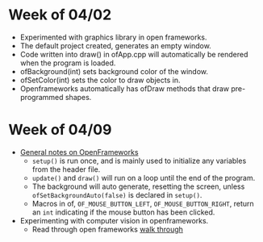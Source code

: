 # Week of 04/02
* Experimented with graphics library in open frameworks.
* The default project created, generates an empty window.
* Code written into draw() in ofApp.cpp will automatically be rendered when the program is loaded.
* ofBackground(int) sets background color of the window. 
* ofSetColor(int) sets the color to draw objects in.
* Openframeworks automatically has ofDraw methods that draw pre-programmed shapes.

# Week of 04/09
* [General notes on OpenFrameworks](https://openframeworks.cc/ofBook/chapters/how_of_works.html)
    * `setup()` is run once, and is mainly used to initialize any variables from the header file.
    * `update()` and `draw()` will run on a loop until the end of the program.
    * The background will auto generate, resetting the screen, unless `ofSetBackgroundAuto(false)` is declared in `setup()`.
    * Macros in of, `OF_MOUSE_BUTTON_LEFT`, `OF_MOUSE_BUTTON_RIGHT`, return an `int` indicating if the mouse button has been clicked.
* Experimenting with computer vision in openframeworks.
    * Read through open frameworks [walk through](https://openframeworks.cc/ofBook/chapters/image_processing_computer_vision.html)
